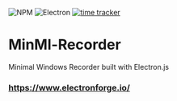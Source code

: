 
![NPM](https://img.shields.io/npm/l/express)
![Electron](https://img.shields.io/badge/Requirements-Electron.js-blue)
[![time tracker](https://wakatime.com/badge/github/Luismi74/MinMl-Recorder.svg)](https://wakatime.com/badge/github/Luismi74/MinMl-Recorder)

# MinMl-Recorder
Minimal Windows Recorder built with Electron.js
### https://www.electronforge.io/



